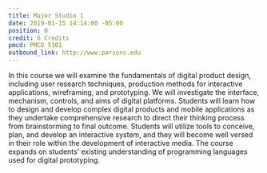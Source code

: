 ```yaml
---
title: Major Studio 1
date: 2019-01-15 14:14:00 -05:00
position: 0
credit: 6 Credits
pmcd: PMCD 5101
outbound_link: http://www.parsons.edu
---
```


In this course we will examine the fundamentals of digital product design, including user research techniques, production methods for interactive applications, wireframing, and prototyping. We will investigate the interface, mechanism, controls, and aims of digital platforms. Students will learn how to design and develop complex digital products and mobile applications as they undertake comprehensive research to direct their thinking process from brainstorming to final outcome. Students will utilize tools to conceive, plan, and develop an interactive system, and they will become well versed in their role within the development of interactive media. The course expands on students’ existing understanding of programming languages used for digital prototyping.

